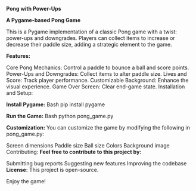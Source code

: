 **Pong with Power-Ups**

**A Pygame-based Pong Game**

This is a Pygame implementation of a classic Pong game with a twist: power-ups and downgrades. Players can collect items to increase or decrease their paddle size, adding a strategic element to the game.

**Features:**

Core Pong Mechanics: Control a paddle to bounce a ball and score points.
Power-Ups and Downgrades: Collect items to alter paddle size.
Lives and Score: Track player performance.
Customizable Background: Enhance the visual experience.
Game Over Screen: Clear end-game state.
Installation and Setup:

**Install Pygame:**
Bash
pip install pygame

**Run the Game:**
Bash
python pong_game.py


**Customization:**
You can customize the game by modifying the following in pong_game.py:

Screen dimensions
Paddle size
Ball size
Colors
Background image
Contributing:
**Feel free to contribute to this project by:**

Submitting bug reports
Suggesting new features
Improving the codebase
**License:**
This project is open-source.

Enjoy the game!
